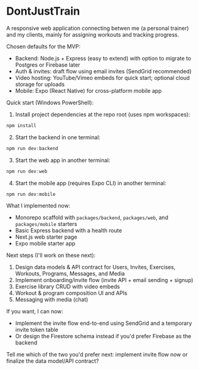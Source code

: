 # DontJustTrain

A responsive web application connecting betwen me (a personal trainer) and my clients, mainly for assigning workouts and tracking progress. 

Chosen defaults for the MVP:
- Backend: Node.js + Express (easy to extend) with option to migrate to Postgres or Firebase later
- Auth & invites: draft flow using email invites (SendGrid recommended)
- Video hosting: YouTube/Vimeo embeds for quick start; optional cloud storage for uploads
- Mobile: Expo (React Native) for cross-platform mobile app

Quick start (Windows PowerShell):

1. Install project dependencies at the repo root (uses npm workspaces):

```powershell
npm install
```

2. Start the backend in one terminal:

```powershell
npm run dev:backend
```

3. Start the web app in another terminal:

```powershell
npm run dev:web
```

4. Start the mobile app (requires Expo CLI) in another terminal:

```powershell
npm run dev:mobile
```

What I implemented now:
- Monorepo scaffold with `packages/backend`, `packages/web`, and `packages/mobile` starters
- Basic Express backend with a health route
- Next.js web starter page
- Expo mobile starter app

Next steps (I'll work on these next):
1. Design data models & API contract for Users, Invites, Exercises, Workouts, Programs, Messages, and Media
2. Implement onboarding/invite flow (invite API + email sending + signup)
3. Exercise library CRUD with video embeds
4. Workout & program composition UI and APIs
5. Messaging with media (chat)

If you want, I can now:
- Implement the invite flow end-to-end using SendGrid and a temporary invite token table
- Or design the Firestore schema instead if you'd prefer Firebase as the backend

Tell me which of the two you'd prefer next: implement invite flow now or finalize the data model/API contract?
